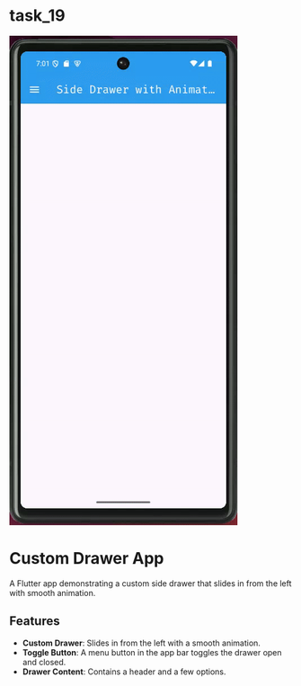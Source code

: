 # task_19

![app](images/img.gif)

# Custom Drawer App

A Flutter app demonstrating a custom side drawer that slides in from the left with smooth animation.

## Features

- **Custom Drawer**: Slides in from the left with a smooth animation.
- **Toggle Button**: A menu button in the app bar toggles the drawer open and closed.
- **Drawer Content**: Contains a header and a few options.

